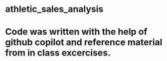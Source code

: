# athletic_sales_analysis

# Code was written with the help of github copilot and reference material from in class excercises.
